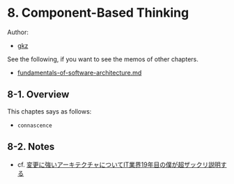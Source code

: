 # 8. Component-Based Thinking

Author:
  - [gkz](https://twitter.com/gkzvoice)

See the following, if you want to see the memos of other chapters.
  - [fundamentals-of-software-architecture.md](../fundamentals-of-software-architecture.md)


## 8-1. Overview

This chaptes says as follows:
 - `connascence`

## 8-2. Notes

  - cf. [変更に強いアーキテクチャについてIT業界19年目の僕が超ザックリ説明する](https://qiita.com/lobin-z0x50/items/39131a4f47ed7c5df443)
